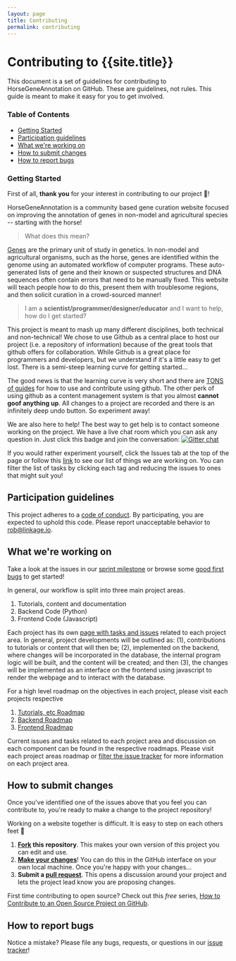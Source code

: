 ```yaml
---
layout: page
title: Contributing
permalink: contributing
---
```


# Contributing to {{site.title}}
This document is a set of guidelines for contributing to HorseGeneAnnotation on GitHub. 
These are guidelines, not rules. This guide is meant to make it easy for you to get involved.

### Table of Contents
* [Getting Started](#getting-started)
* [Participation guidelines](#participation-guidelines)
* [What we're working on](#what-were-working-on)
* [How to submit changes](#how-to-submit-changes)
* [How to report bugs](#how-to-report-bugs)

### Getting Started
First of all, **thank you** for your interest in contributing to our project :tada:! 

HorseGeneAnnotation is a community based gene curation website focused on improving the annotation of genes
in non-model and agricultural species -- starting with the horse!

> What does this mean?

[Genes](https://en.wikipedia.org/wiki/Gene) are the primary 
unit of study in genetics. In non-model and agricultural organisms, such as the
horse, genes are identified within the genome using an automated workflow of
computer programs. These auto-generated lists of gene and their known or
suspected structures and DNA sequences often contain errors that need to be
manually fixed. This website will teach people how to do this, present them
with troublesome regions, and then solicit curation in a crowd-sourced manner!

> I am a **scientist/programmer/designer/educator** and I want to help, how do I get started?

This project is meant to mash up many different disciplines, both technical and non-technical! We chose to 
use Github as a central place to host our project (i.e. a repository of information) because of the great 
tools that github offers for collaboration. While Github is a great place for programmers and developers, 
but we understand if it's a little easy to get lost. There is a semi-steep learning curve for getting started...

The good news is that the learning curve is very short and there are [TONS of guides](https://guides.github.com/) 
for how to use and contribute using github. The other perk of using github as a content management system is that
you almost **cannot goof anything up**. All changes to a project are recorded and there is an infinitely deep undo
button. So experiment away!

We are also here to help! The best way to get help is to contact someone
working on the project. We have a live chat room which you can ask any question
in. Just click this badge and join the conversation: [![Gitter chat](https://badges.gitter.im/gitterHQ/gitter.png)](https://gitter.im/HorseGeneAnnotation)

If you would rather experiment yourself, click the Issues tab at the top of the page or follow this [link](https://github.com/UMN-EGGL/HorseGeneAnnotation/issues) to see our list of things we are working on. You can filter the list of tasks by clicking each tag and reducing the issues to ones that might suit you!


## Participation guidelines
This project adheres to a [code of conduct](/conduct/). By participating, you are expected to uphold this code. Please report unacceptable behavior to <rob@linkage.io>.

## What we're working on
Take a look at the issues in our [sprint milestone](https://github.com/UMN-EGGL/HorseGeneAnnotation/milestone/1) or browse some [good first bugs](https://github.com/UMN-EGGL/HorseGeneAnnotation/labels/good%20first%20issue) to get started!

In general, our workflow is split into three main project areas.
1. Tutorials, content and documentation
1. Backend Code (Python)
1. Frontend Code (Javascript)

Each project has its own [page with tasks and issues](https://github.com/UMN-EGGL/HorseGeneAnnotation/projects) related 
to each project area. In general, project developments will be outlined as: (1), contributions to tutorials or content
that will then be; (2), implemented on the backend, where changes will be incorporated in the database, the internal program 
logic will be built, and the content will be created; and then (3), the changes will be implemented as an interface on the frontend
using javascript to render the webpage and to interact with the database.

For a high level roadmap on the objectives in each project, please visit each projects respective 
1. [Tutorials, etc Roadmap](https://github.com/UMN-EGGL/HorseGeneAnnotation/issues/3)
1. [Backend Roadmap](https://github.com/UMN-EGGL/HorseGeneAnnotation/issues/4)
1. [Frontend Roadmap](https://github.com/UMN-EGGL/HorseGeneAnnotation/issues/5)

Current issues and tasks related to each project area and discussion on each component can be found in the respective roadmaps.
Please visit each project areas roadmap or [filter the issue tracker](https://github.com/UMN-EGGL/HorseGeneAnnotation/issues?q=is%3Aissue+is%3Aopen+label%3ARoadmap) for more information on each project area.


## How to submit changes
Once you've identified one of the issues above that you feel you can contribute to, you're ready to make a change to the project repository!

Working on a website together is difficult. It is easy to step on each others feet :feet:
 
1. **[Fork](https://help.github.com/articles/fork-a-repo/) this repository**. This makes your own version of this project you can edit and use.
1. **[Make your changes](https://guides.github.com/activities/forking/#making-changes)**! You can do this in the GitHub interface on your own local machine. Once you're happy with your changes...
1. **Submit a [pull request](https://help.github.com/articles/proposing-changes-to-a-project-with-pull-requests/)**. This opens a discussion around your project and lets the project lead know you are proposing changes.

First time contributing to open source? Check out this *free* series, [How to Contribute to an Open Source Project on GitHub](https://egghead.io/series/how-to-contribute-to-an-open-source-project-on-github).

## How to report bugs

<!-- Ask your contributors to stay on the lookout for can any potential issue that might cause problems for the project. These could be problems in code (if you’re creating software), content omissions or copy errors (if you’re creating a learning resource), or any issues with the functionality or design of your project. 
Most projects invite all contributors to report bugs, so "debugging" or fixing problems happens quickly and with the input of the community. Take a look at [Atom's example](https://github.com/atom/atom/blob/master/CONTRIBUTING.md#reporting-bugs) for how to teach people to report bugs to your project. -->

Notice a mistake? Please file any bugs, requests, or questions in our [issue tracker](https://github.com/UMN-EGGL/HorseGeneAnnotation/issues)!

<!-- // maybe add  this back when I can figure out gitter ..
## Communication channels

Do you have a chat room or email list you use to discuss this project? List them all here! Provide clear contact info, and outline the process for getting in touch, for anyone with questions.
-->
